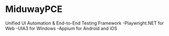 # MiduwayPCE
Unified UI Automation & End-to-End Testing Framework
-Playwright.NET for Web
-UIA3 for Windows
-Appium for Android and iOS
